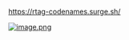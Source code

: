 https://rtag-codenames.surge.sh/

[![image.png](https://i.postimg.cc/vZw3LssD/image.png)](https://postimg.cc/9r1dCszj)
